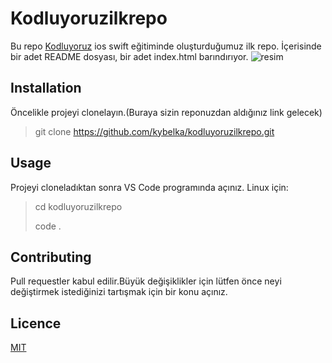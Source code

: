 # Kodluyoruzilkrepo
Bu repo [Kodluyoruz](https://www.kodluyoruz.org) ios swift eğitiminde oluşturduğumuz ilk repo. İçerisinde bir adet README dosyası, bir adet index.html barındırıyor.
![resim](https://camo.githubusercontent.com/23d4ada197527c0eb5e0a2bf6ff13f68ac587a32c044b86ff28c78cef55bb7d8/68747470733a2f2f696d6779756b6c652e636f6d2f662f323032322f30392f30372f6e6a667058592e706e67)
## Installation 
Öncelikle projeyi clonelayın.(Buraya sizin reponuzdan aldığınız link gelecek)
> git clone https://github.com/kybelka/kodluyoruzilkrepo.git
## Usage 
Projeyi cloneladıktan sonra VS Code programında açınız.
Linux için:
> cd kodluyoruzilkrepo 
> 
> code .
## Contributing 
Pull requestler kabul edilir.Büyük değişiklikler için lütfen önce neyi değiştirmek istediğinizi tartışmak için bir konu açınız.
## Licence
[MIT](https://choosealicense.com/licenses/mit/)
